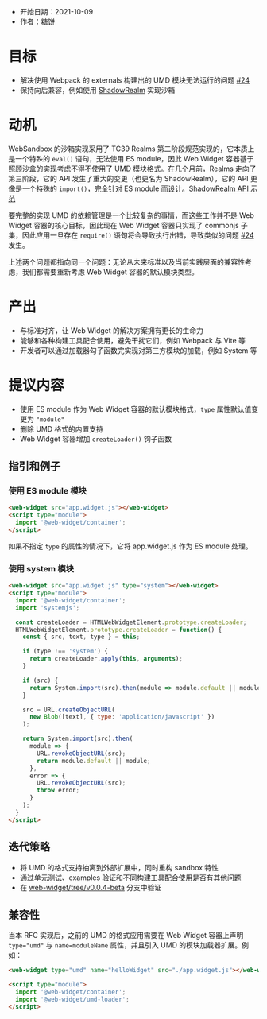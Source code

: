 - 开始日期：2021-10-09
- 作者：糖饼

# 目标

* 解决使用 Webpack 的 externals 构建出的 UMD 模块无法运行的问题 [#24](https://github.com/web-widget/web-widget/issues/24)
* 保持向后兼容，例如使用 [ShadowRealm](https://tc39.es/proposal-shadowrealm/) 实现沙箱

# 动机

WebSandbox 的沙箱实现采用了 TC39 Realms 第二阶段规范实现的，它本质上是一个特殊的 `eval()` 语句，无法使用 ES module，因此 Web Widget 容器基于照顾沙盒的实现考虑不得不使用了 UMD 模块格式。在几个月前，Realms 走向了第三阶段，它的 API 发生了重大的变更（也更名为 ShadowRealm），它的 API 更像是一个特殊的 `import()`，完全针对 ES module 而设计。[ShadowRealm API 示范](https://github.com/leobalter/realms-polyfill/blob/main/README.md)

要完整的实现 UMD 的依赖管理是一个比较复杂的事情，而这些工作并不是 Web Widget 容器的核心目标，因此现在 Web Widget 容器只实现了 commonjs 子集，因此应用一旦存在 `require()` 语句将会导致执行出错，导致类似的问题 [#24](https://github.com/web-widget/web-widget/issues/24) 发生。


上述两个问题都指向同一个问题：无论从未来标准以及当前实践层面的兼容性考虑，我们都需要重新考虑 Web Widget 容器的默认模块类型。

# 产出

- 与标准对齐，让 Web Widget 的解决方案拥有更长的生命力
- 能够和各种构建工具配合使用，避免干扰它们，例如 Webpack 与 Vite 等
- 开发者可以通过加载器勾子函数完实现对第三方模块的加载，例如 System 等

# 提议内容

* 使用 ES module 作为 Web Widget 容器的默认模块格式，`type` 属性默认值变更为 `"module"`
* 删除 UMD 格式的内置支持
* Web Widget 容器增加 `createLoader()` 钩子函数

## 指引和例子

### 使用 ES module 模块

```html
<web-widget src="app.widget.js"></web-widget>
<script type="module">
  import '@web-widget/container';
</script>
```

如果不指定 `type` 的属性的情况下，它将 app.widget.js 作为 ES module 处理。

###  使用 system 模块

```html
<web-widget src="app.widget.js" type="system"></web-widget>
<script type="module">
  import '@web-widget/container';
  import 'systemjs';

  const createLoader = HTMLWebWidgetElement.prototype.createLoader;
  HTMLWebWidgetElement.prototype.createLoader = function() {
    const { src, text, type } = this;

    if (type !== 'system') {
      return createLoader.apply(this, arguments);
    }

    if (src) {
      return System.import(src).then(module => module.default || module);
    }

    src = URL.createObjectURL(
      new Blob([text], { type: 'application/javascript' })
    );

    return System.import(src).then(
      module => {
        URL.revokeObjectURL(src);
        return module.default || module;
      },
      error => {
        URL.revokeObjectURL(src);
        throw error;
      }
    );
  }
</script>
```

## 迭代策略

- 将 UMD 的格式支持抽离到外部扩展中，同时重构 sandbox 特性
- 通过单元测试、examples 验证和不同构建工具配合使用是否有其他问题
- 在 [web-widget/tree/v0.0.4-beta](https://github.com/web-widget/web-widget/tree/v0.0.4-beta) 分支中验证

## 兼容性

当本 RFC 实现后，之前的 UMD 的格式应用需要在 Web Widget 容器上声明 `type="umd"` 与 `name=moduleName` 属性，并且引入 UMD 的模块加载器扩展。例如：

```html
<web-widget type="umd" name="helloWidget" src="./app.widget.js"></web-widget>

<script type="module">
  import '@web-widget/container';
  import '@web-widget/umd-loader';
</script>
```
